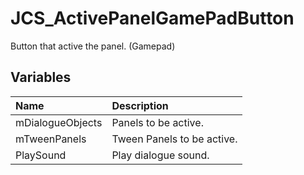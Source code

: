 # JCS_ActivePanelGamePadButton

Button that active the panel. (Gamepad)

## Variables

| Name | Description |
|:---|:---|
| mDialogueObjects | Panels to be active. |
| mTweenPanels | Tween Panels to be active. |
| PlaySound | Play dialogue sound. |
